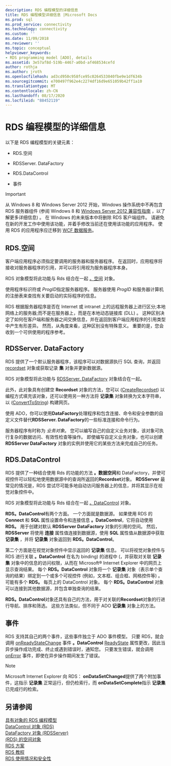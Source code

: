 ```yaml
---
description: RDS 编程模型的详细信息
title: RDS 编程模型详细信息 |Microsoft Docs
ms.prod: sql
ms.prod_service: connectivity
ms.technology: connectivity
ms.custom: ''
ms.date: 11/09/2018
ms.reviewer: ''
ms.topic: conceptual
helpviewer_keywords:
- RDS programming model [ADO], details
ms.assetid: 3e57af8d-519b-4467-a0bd-af468534cefd
author: rothja
ms.author: jroth
ms.openlocfilehash: ad3cd950c958fce95c0264533040fbe9e1df634b
ms.sourcegitcommit: e700497f962e4c2274df16d9e651059b42ff1a10
ms.translationtype: MT
ms.contentlocale: zh-CN
ms.lasthandoff: 08/17/2020
ms.locfileid: "88452119"
---
```

# <a name="rds-programming-model-in-detail"></a>RDS 编程模型的详细信息
以下是 RDS 编程模型的关键元素：  
  
-   RDS.空间  
  
-   RDSServer. DataFactory  
  
-   RDS.DataControl  
  
-   事件  
  
> [!IMPORTANT]
>  从 Windows 8 和 Windows Server 2012 开始，Windows 操作系统中不再包含 RDS 服务器组件 (参阅 Windows 8 和 [Windows Server 2012 兼容性指南](https://www.microsoft.com/download/details.aspx?id=27416) ，以了解更多详细信息) 。 在 Windows 的未来版本中将删除 RDS 客户端组件。 请避免在新的开发工作中使用该功能，并着手修改当前还在使用该功能的应用程序。 使用 RDS 的应用程序应迁移到 [WCF 数据服务](https://go.microsoft.com/fwlink/?LinkId=199565)。  
  
## <a name="rdsdataspace"></a>RDS.空间  
 客户端应用程序必须指定要调用的服务器和服务器程序。 在返回时，应用程序将接收对服务器程序的引用，并可以将引用视为服务器程序本身。  
  
 RDS 对象模型将此功能与 Rds 结合在一起 [。空间](../../../ado/reference/rds-api/dataspace-object-rds.md) 对象。  
  
 使用程序标识符或 *ProgID*指定服务器程序。 服务器使用 *ProgID* 和服务器计算机的注册表来查找有关要启动的实际程序的信息。  
  
 RDS 根据服务器程序是否在 Internet 或 intranet 上的远程服务器上进行区分;本地网络上的服务器;而不是在服务器上，而是在本地动态链接库 (DLL) 。 这种区别决定了如何在客户端和服务器之间交换信息，并在返回到客户端应用程序的引用类型中产生有形差异。 然而，从角度来看，这种区别没有特殊意义。 重要的是，您会收到一个可供使用的程序参考。  
  
## <a name="rdsserverdatafactory"></a>RDSServer. DataFactory  
 RDS 提供了一个默认服务器程序，该程序可以对数据源执行 SQL 查询，并返回 [recordset](../../../ado/reference/ado-api/recordset-object-ado.md) 对象或获取记录 **集** 对象并更新数据源。  
  
 RDS 对象模型将此功能与 [RDSServer. DataFactory](../../../ado/reference/rds-api/datafactory-object-rdsserver.md) 对象结合在一起。  
  
 此外，此对象具有创建空 **Recordset** 对象的方法，您可以 ([CreateRecordset](../../../ado/reference/rds-api/createrecordset-method-rds.md)) 以编程方式填充该对象，还可以使用另一种方法将 **记录集** 对象转换为文本字符串，以 ([ConvertToString](../../../ado/reference/rds-api/converttostring-method-rds.md)) 构建网页。  
  
 使用 ADO，你可以使用**DataFactory**处理程序和包含连接、命令和安全参数的自定义文件替代**RDSServer. DataFactory**的一些标准连接和命令行为。  
  
 服务器程序有时称为 *业务对象*。 您可以编写自己的自定义业务对象，该对象可执行复杂的数据访问、有效性检查等操作。 即使编写自定义业务对象，也可以创建 **RDSServer DataFactory** 对象的实例并使用它的某些方法来完成自己的任务。  
  
## <a name="rdsdatacontrol"></a>RDS.DataControl  
 RDS 提供了一种结合使用 Rds 的功能的方法 **。数据空间**和 DataFactory，并使可视控件可以轻松地使用数据源中的查询所返回的**Recordset**对象。 **RDSServer** 最常见的情况是，RDS 尝试尽可能多地自动访问服务器上的信息，并将其显示在视觉对象控件中。  
  
 RDS 对象模型将此功能与 Rds 结合在一起 [。DataControl](../../../ado/reference/rds-api/datacontrol-object-rds.md) 对象。  
  
 **RDS。DataControl**有两个方面。 一个方面就是数据源。 如果使用 RDS 的 **Connect** 和 **SQL** 属性设置命令和连接信息 **。DataControl**，它将自动使用 **RDS。** 用于创建对默认 **RDSServer DataFactory** 对象的引用的空间。 然后， **RDSServer** 将使用 **连接** 属性值连接到数据源，使用 **SQL** 属性值从数据源中获取 **记录集** ，并将 **记录集** 对象返回到 **RDS。DataControl**。  
  
 第二个方面是在视觉对象控件中显示返回的 **记录集** 信息。 可以将视觉对象控件与 RDS 进行关联 **。DataControl** 在名为 binding) 的进程中 (，并获取对关联 **记录集** 对象中的信息的访问权限，从而在 Microsoft® Internet Explorer 中的网页上显示查询结果。 每个 **RDS。DataControl** 对象将一个 **记录集** 对象（表示单个查询的结果）绑定到一个或多个可视控件 (例如，文本框、组合框、网格控件等) 。 可能有多个 **RDS。** 每页上的 DataControl 对象。 每个 **RDS。DataControl** 对象可以连接到其他数据源，并包含单独查询的结果。  
  
 **RDS。DataControl**对象还具有自己的方法，用于对关联的**Recordset**对象的行进行导航、排序和筛选。 这些方法类似，但不同于 ADO **记录集** 对象上的方法。  
  
## <a name="events"></a>事件  
 RDS 支持其自己的两个事件，这些事件独立于 ADO 事件模型。 只要 RDS，就会调用 [onReadyStateChange](../../../ado/reference/rds-api/onreadystatechange-event-rds.md) 事件 **。DataControl** [ReadyState](../../../ado/reference/rds-api/readystate-property-rds.md) 属性更改，因此当异步操作成功完成、终止或遇到错误时，通知您。 只要发生错误，就会调用 [onError](../../../ado/reference/rds-api/onerror-event-rds.md) 事件，即使在异步操作期间发生了错误。  
  
> [!NOTE]
>  Microsoft Internet Explorer 向 RDS： **onDataSetChanged**提供了两个附加事件，这指示 **记录集** 正常运行，但仍检索行，而 **onDataSetComplete**指示 **记录集** 已完成行的检索。  
  
## <a name="see-also"></a>另请参阅  
 [具有对象的 RDS 编程模型](../../../ado/guide/remote-data-service/rds-programming-model-with-objects.md)   
 [DataControl 对象 (RDS) ](../../../ado/reference/rds-api/datacontrol-object-rds.md)   
 [DataFactory 对象 (RDSServer) ](../../../ado/reference/rds-api/datafactory-object-rdsserver.md)   
 [ (RDS) 的空间对象 ](../../../ado/reference/rds-api/dataspace-object-rds.md)   
 [RDS 方案](../../../ado/guide/remote-data-service/rds-scenario.md)   
 [RDS 教程](../../../ado/guide/remote-data-service/rds-tutorial.md)   
 [RDS 使用情况和安全性](../../../ado/guide/remote-data-service/rds-usage-and-security.md)



